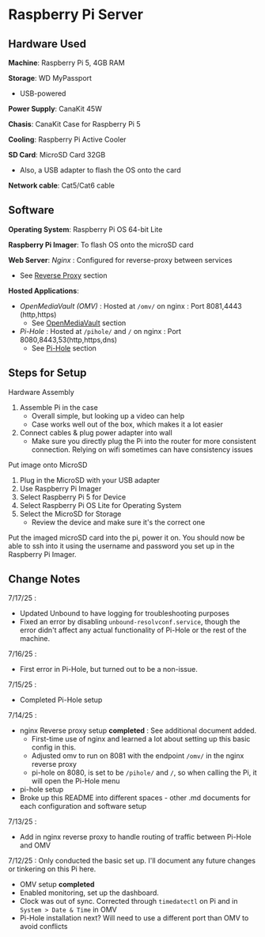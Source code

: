 # Raspberry Pi Server





## Hardware Used
**Machine**: Raspberry Pi 5, 4GB RAM

**Storage**: WD MyPassport
- USB-powered

**Power Supply**: CanaKit 45W

**Chasis**: CanaKit Case for Raspberry Pi 5

**Cooling**: Raspberry Pi Active Cooler

**SD Card**: MicroSD Card 32GB
- Also, a USB adapter to flash the OS onto the card

**Network cable**: Cat5/Cat6 cable

## Software
**Operating System**: Raspberry Pi OS 64-bit Lite

**Raspberry Pi Imager**: To flash OS onto the microSD card

**Web Server**: _Nginx_ : Configured for reverse-proxy between services
- See [Reverse Proxy](/reverse-proxy-setup.md) section

**Hosted Applications**: 
- _OpenMediaVault (OMV)_ : Hosted at `/omv/` on nginx : Port 8081,4443 (http,https)
    - See [OpenMediaVault](/OpenMediaVault.md) section
- _Pi-Hole_ : Hosted at `/pihole/` and `/` on nginx : Port 8080,8443,53(http,https,dns) 
    - See [Pi-Hole](/Pi-Hole.md) section

## Steps for Setup
Hardware Assembly
1. Assemble Pi in the case
    - Overall simple, but looking up a video can help
    - Case works well out of the box, which makes it a lot easier
2. Connect cables & plug power adapter into wall
    - Make sure you directly plug the Pi into the router for more consistent connection. Relying on wifi sometimes can have consistency issues 

Put image onto MicroSD
1. Plug in the MicroSD with your USB adapter
2. Use Raspberry Pi Imager
3. Select Raspberry Pi 5 for Device
4. Select Raspberry Pi OS Lite for Operating System
5. Select the MicroSD for Storage 
	- Review the device and make sure it's the correct one

Put the imaged microSD card into the pi, power it on. You should now be able to ssh into it using the username and password you set up in the Raspberry Pi Imager.



## Change Notes
7/17/25 :
- Updated Unbound to have logging for troubleshooting purposes
- Fixed an error by disabling `unbound-resolvconf.service`, though the error didn't affect any actual functionality of Pi-Hole or the rest of the machine.

7/16/25 :
- First error in Pi-Hole, but turned out to be a non-issue.

7/15/25 :
- Completed Pi-Hole setup

7/14/25 :
- nginx Reverse proxy setup **completed** : See additional document added.
	* First-time use of nginx and learned a lot about setting up this basic config in this.
	- Adjusted omv to run on 8081 with the endpoint `/omv/` in the nginx reverse proxy
	- pi-hole on 8080, is set to be `/pihole/` and `/`, so when calling the Pi, it will open the Pi-Hole menu
- pi-hole setup
- Broke up this README into different spaces - other .md documents for each configuration and software setup

7/13/25 : 
- Add in nginx reverse proxy to handle routing of traffic between Pi-Hole and OMV

7/12/25 : Only conducted the basic set up. I'll document any future changes or tinkering on this Pi here. 
- OMV setup **completed**
- Enabled monitoring, set up the dashboard.
- Clock was out of sync. Corrected through `timedatectl` on Pi and in `System > Date & Time` in OMV
- Pi-Hole installation next? Will need to use a different port than OMV to avoid conflicts
